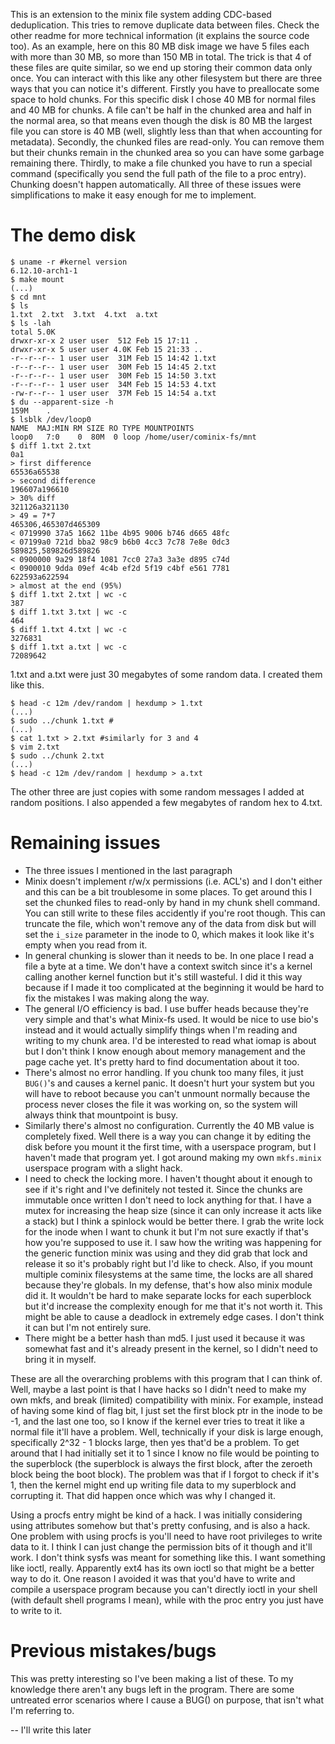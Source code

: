 This is an extension to the minix file system adding CDC-based deduplication. This tries to remove duplicate data between files. Check the other readme for more technical information (it explains the source code too). As an example, here on this 80 MB disk image we have 5 files each with more than 30 MB, so more than 150 MB in total. The trick is that 4 of these files are quite similar, so we end up storing their common data only once. You can interact with this like any other filesystem but there are three ways that you can notice it's different. Firstly you have to preallocate some space to hold chunks. For this specific disk I chose 40 MB for normal files and 40 MB for chunks. A file can't be half in the chunked area and half in the normal area, so that means even though the disk is 80 MB the largest file you can store is 40 MB (well, slightly less than that when accounting for metadata). Secondly, the chunked files are read-only. You can remove them but their chunks remain in the chunked area so you can have some garbage remaining there. Thirdly, to make a file chunked you have to run a special command (specifically you send the full path of the file to a proc entry). Chunking doesn't happen automatically. All three of these issues were simplifications to make it easy enough for me to implement.

# The demo disk
```console
$ uname -r #kernel version
6.12.10-arch1-1
$ make mount
(...)
$ cd mnt
$ ls
1.txt  2.txt  3.txt  4.txt  a.txt
$ ls -lah
total 5.0K
drwxr-xr-x 2 user user  512 Feb 15 17:11 .
drwxr-xr-x 5 user user 4.0K Feb 15 21:33 ..
-r--r--r-- 1 user user  31M Feb 15 14:42 1.txt
-r--r--r-- 1 user user  30M Feb 15 14:45 2.txt
-r--r--r-- 1 user user  30M Feb 15 14:50 3.txt
-r--r--r-- 1 user user  34M Feb 15 14:53 4.txt
-rw-r--r-- 1 user user  37M Feb 15 14:54 a.txt
$ du --apparent-size -h
159M    .
$ lsblk /dev/loop0
NAME  MAJ:MIN RM SIZE RO TYPE MOUNTPOINTS
loop0   7:0    0  80M  0 loop /home/user/cominix-fs/mnt
$ diff 1.txt 2.txt
0a1
> first difference
65536a65538
> second difference
196607a196610
> 30% diff
321126a321130
> 49 = 7*7
465306,465307d465309
< 0719990 37a5 1662 11be 4b95 9006 b746 d665 48fc
< 07199a0 721d bba2 98c9 b6b0 4cc3 7c78 7e8e 0dc3
589825,589826d589826
< 0900000 9a29 18f4 1081 7cc0 27a3 3a3e d895 c74d
< 0900010 9dda 09ef 4c4b ef2d 5f19 c4bf e561 7781
622593a622594
> almost at the end (95%)
$ diff 1.txt 2.txt | wc -c
387
$ diff 1.txt 3.txt | wc -c
464
$ diff 1.txt 4.txt | wc -c
3276831
$ diff 1.txt a.txt | wc -c
72089642
```

1.txt and a.txt were just 30 megabytes of some random data. I created them like this.
```console
$ head -c 12m /dev/random | hexdump > 1.txt
(...)
$ sudo ../chunk 1.txt #
(...)
$ cat 1.txt > 2.txt #similarly for 3 and 4
$ vim 2.txt
$ sudo ../chunk 2.txt 
(...)
$ head -c 12m /dev/random | hexdump > a.txt
```
The other three are just copies with some random messages I added at random positions. I also appended a few megabytes of random hex to 4.txt.


# Remaining issues
* The three issues I mentioned in the last paragraph
* Minix doesn't implement r/w/x permissions (i.e. ACL's) and I don't either and this can be a bit troublesome in some places. To get around this I set the chunked files to read-only by hand in my chunk shell command. You can still write to these files accidently if you're root though. This can truncate the file, which won't remove any of the data from disk but will set the ```i_size``` parameter in the inode to 0, which makes it look like it's empty when you read from it.
* In general chunking is slower than it needs to be. In one place I read a file a byte at a time. We don't have a context switch since it's a kernel calling another kernel function but it's still wasteful. I did it this way because if I made it too complicated at the beginning it would be hard to fix the mistakes I was making along the way.
* The general I/O efficiency is bad. I use buffer heads because they're very simple and that's what Minix-fs used. It would be nice to use bio's instead and it would actually simplify things when I'm reading and writing to my chunk area. I'd be interested to read what iomap is about but I don't think I know enough about memory management and the page cache yet. It's pretty hard to find documentation about it too.
* There's almost no error handling. If you chunk too many files, it just ```BUG()```'s and causes a kernel panic. It doesn't hurt your system but you will have to reboot because you can't unmount normally because the process never closes the file it was working on, so the system will always think that mountpoint is busy.
* Similarly there's almost no configuration. Currently the 40 MB value is completely fixed. Well there is a way you can change it by editing the disk before you mount it the first time, with a userspace program, but I haven't made that program yet. I got around making my own ```mkfs.minix``` userspace program with a slight hack.
* I need to check the locking more. I haven't thought about it enough to see if it's right and I've definitely not tested it. Since the chunks are immutable once written I don't need to lock anything for that. I have a mutex for increasing the heap size (since it can only increase it acts like a stack) but I think a spinlock would be better there. I grab the write lock for the inode when I want to chunk it but I'm not sure exactly if that's how you're supposed to use it. I saw how the writing was happening for the generic function minix was using and they did grab that lock and release it so it's probably right but I'd like to check. Also, if you mount multiple cominix filesystems at the same time, the locks are all shared because they're globals. In my defense, that's how also minix module did it. It wouldn't be hard to make separate locks for each superblock but it'd increase the complexity enough for me that it's not worth it. This might be able to cause a deadlock in extremely edge cases. I don't think it can but I'm not entirely sure.
* There might be a better hash than md5. I just used it because it was somewhat fast and it's already present in the kernel, so I didn't need to bring it in myself.

These are all the overarching problems with this program that I can think of. Well, maybe a last point is that I have hacks so I didn't need to make my own mkfs, and break (limited) compatibility with minix. For example, instead of having some kind of flag bit, I just set the first block ptr in the inode to be -1, and the last one too, so I know if the kernel ever tries to treat it like a normal file it'll have a problem. Well, technically if your disk is large enough, specifically 2^32 - 1 blocks large, then yes that'd be a problem. To get around that I had initially set it to 1 since I know no file would be pointing to the superblock (the superblock is always the first block, after the zeroeth block being the boot block). The problem was that if I forgot to check if it's 1, then the kernel might end up writing file data to my superblock and corrupting it. That did happen once which was why I changed it.

Using a procfs entry might be kind of a hack. I was initially considering using attributes somehow but that's pretty confusing, and is also a hack. One problem with using procfs is you'll need to have root privileges to write data to it. I think I can just change the permission bits of it though and it'll work. I don't think sysfs was meant for something like this. I want something like ioctl, really. Apparently ext4 has its own ioctl so that might be a better way to do it. One reason I avoided it was that you'd have to write and compile a userspace program because you can't directly ioctl in your shell (with default shell programs I mean), while with the proc entry you just have to write to it.

# Previous mistakes/bugs
This was pretty interesting so I've been making a list of these. To my knowledge there aren't any bugs left in the program. There are some untreated error scenarios where I cause a BUG() on purpose, that isn't what I'm referring to.

-- I'll write this later
